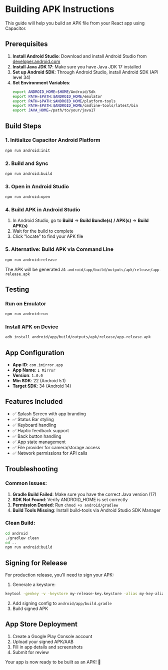 # Building APK Instructions

This guide will help you build an APK file from your React app using Capacitor.

## Prerequisites

1. **Install Android Studio**: Download and install Android Studio from [developer.android.com](https://developer.android.com/studio)
2. **Install Java JDK 17**: Make sure you have Java JDK 17 installed
3. **Set up Android SDK**: Through Android Studio, install Android SDK (API level 34)
4. **Set Environment Variables**:
   ```bash
   export ANDROID_HOME=$HOME/Android/Sdk
   export PATH=$PATH:$ANDROID_HOME/emulator
   export PATH=$PATH:$ANDROID_HOME/platform-tools
   export PATH=$PATH:$ANDROID_HOME/cmdline-tools/latest/bin
   export JAVA_HOME=/path/to/your/java17
   ```

## Build Steps

### 1. Initialize Capacitor Android Platform
```bash
npm run android:init
```

### 2. Build and Sync
```bash
npm run android:build
```

### 3. Open in Android Studio
```bash
npm run android:open
```

### 4. Build APK in Android Studio
1. In Android Studio, go to **Build** → **Build Bundle(s) / APK(s)** → **Build APK(s)**
2. Wait for the build to complete
3. Click "locate" to find your APK file

### 5. Alternative: Build APK via Command Line
```bash
npm run android:release
```

The APK will be generated at: `android/app/build/outputs/apk/release/app-release.apk`

## Testing

### Run on Emulator
```bash
npm run android:run
```

### Install APK on Device
```bash
adb install android/app/build/outputs/apk/release/app-release.apk
```

## App Configuration

- **App ID**: `com.imirror.app`
- **App Name**: `I Mirror`
- **Version**: `1.0.0`
- **Min SDK**: 22 (Android 5.1)
- **Target SDK**: 34 (Android 14)

## Features Included

- ✅ Splash Screen with app branding
- ✅ Status Bar styling
- ✅ Keyboard handling
- ✅ Haptic feedback support
- ✅ Back button handling
- ✅ App state management
- ✅ File provider for camera/storage access
- ✅ Network permissions for API calls

## Troubleshooting

### Common Issues:

1. **Gradle Build Failed**: Make sure you have the correct Java version (17)
2. **SDK Not Found**: Verify ANDROID_HOME is set correctly
3. **Permission Denied**: Run `chmod +x android/gradlew`
4. **Build Tools Missing**: Install build-tools via Android Studio SDK Manager

### Clean Build:
```bash
cd android
./gradlew clean
cd ..
npm run android:build
```

## Signing for Release

For production release, you'll need to sign your APK:

1. Generate a keystore:
```bash
keytool -genkey -v -keystore my-release-key.keystore -alias my-key-alias -keyalg RSA -keysize 2048 -validity 10000
```

2. Add signing config to `android/app/build.gradle`
3. Build signed APK

## App Store Deployment

1. Create a Google Play Console account
2. Upload your signed APK/AAB
3. Fill in app details and screenshots
4. Submit for review

Your app is now ready to be built as an APK! 🚀